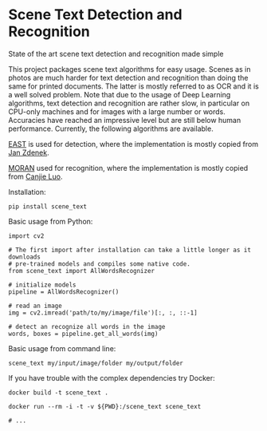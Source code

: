 # Scene Text Detection and Recognition

State of the art scene text detection and recognition made simple

This project packages scene text algorithms for easy usage. Scenes as in photos are much harder for text detection and recognition than doing the same for printed documents. The latter is mostly referred to as OCR and it is a well solved problem. Note that due to the usage of Deep Learning algorithms, text detection and recognition are rather slow, in particular on CPU-only machines and for images with a large number or words. Accuracies have reached an impressive level but are still below human performance. Currently, the following algorithms are available.

[EAST](https://arxiv.org/abs/1704.03155) is used for detection, where the implementation is mostly copied from [Jan Zdenek](https://github.com/kurapan/EAST ).

[MORAN](https://arxiv.org/abs/1901.03003) used for recognition, where the implementation is mostly copied from [Canjie Luo](https://github.com/Canjie-Luo/MORAN_v2).


Installation:
```
pip install scene_text
```

Basic usage from Python:
```
import cv2

# The first import after installation can take a little longer as it downloads
# pre-trained models and compiles some native code.
from scene_text import AllWordsRecognizer

# initialize models
pipeline = AllWordsRecognizer()

# read an image
img = cv2.imread('path/to/my/image/file')[:, :, ::-1]

# detect an recognize all words in the image
words, boxes = pipeline.get_all_words(img)
```

Basic usage from command line:
```
scene_text my/input/image/folder my/output/folder
```

If you have trouble with the complex dependencies try Docker:
```
docker build -t scene_text .

docker run --rm -i -t -v ${PWD}:/scene_text scene_text

# ...
```

